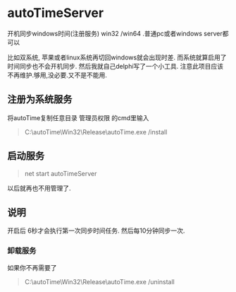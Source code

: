 # autoTimeServer
开机同步windows时间(注册服务) win32 /win64 .普通pc或者windows server都可以


比如双系统, 苹果或者linux系统再切回windows就会出现时差.
而系统就算启用了时间同步也不会开机同步.
然后我就自己delphi写了一个小工具.
注意此项目应该不再维护.够用,没必要.又不是不能用.





## 注册为系统服务

将autoTime复制任意目录
管理员权限 的cmd里输入

> C:\autoTime\Win32\Release\autoTime.exe /install


## 启动服务
> net start autoTimeServer


以后就再也不用管理了.

## 说明
开启后 6秒才会执行第一次同步时间任务.
然后每10分钟同步一次.


### 卸载服务
如果你不再需要了
> C:\autoTime\Win32\Release\autoTime.exe /uninstall
